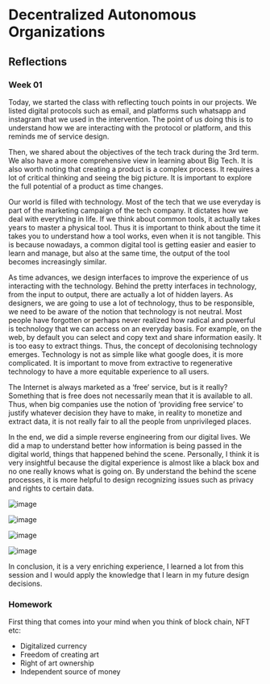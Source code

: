 
# Decentralized Autonomous Organizations

## Reflections

### Week 01

Today, we started the class with reflecting touch points in our projects. We listed digital protocols such as email, and platforms such whatsapp and instagram that we used in the intervention. The point of us doing this is to understand how we are interacting with the protocol or platform, and this reminds me of service design.

Then, we shared about the objectives of the tech track during the 3rd term. We also have a more comprehensive view in learning about Big Tech. It is also worth noting that creating a product is a complex process. It requires a lot of critical thinking and seeing the big picture. It is important to explore the full potential of a product as time changes.

Our world is filled with technology. Most of the tech that we use everyday is part of the marketing campaign of the tech company. It dictates how we deal with everything in life. If we think about common tools, it actually takes years to master a physical tool. Thus it is important to think about the time it takes you to understand how a tool works, even when it is not tangible. This is because nowadays, a common digital tool is getting easier and easier to learn and manage, but also at the same time, the output of the tool becomes increasingly similar. 

As time advances, we design interfaces to improve the experience of us interacting with the technology. Behind the pretty interfaces in technology, from the input to output, there are actually a lot of hidden layers. As designers, we are going to use a lot of technology, thus to be responsible, we need to be aware of the notion that technology is not neutral. Most people have forgotten or perhaps never realized how radical and powerful is technology that we can access on an everyday basis. For example, on the web, by default you can select and copy text and share information easily. It is too easy to extract things. Thus, the concept of decolonising technology emerges. Technology is not as simple like what google does, it is more complicated. It is important to move from extractive to regenerative technology to have a more equitable experience to all users.

The Internet is always marketed as a ‘free’ service, but is it really? Something that is free does not necessarily mean that it is available to all. Thus, when big companies use the notion of ‘providing free service’ to justify whatever decision they have to make, in reality to monetize and extract data, it is not really fair to all the people from unprivileged places.

In the end, we did a simple reverse engineering from our digital lives. We did a map to understand better how information is being passed in the digital world, things that happened behind the scene. Personally, I think it is very insightful because the digital experience is almost like a black box and no one really knows what is going on. By understand the behind the scene processes, it is more helpful to design recognizing issues such as privacy and rights to certain data.

![image](../images/term03/04_decentralizedautonomous/1%20(1).jpeg)

![image](../images/term03/04_decentralizedautonomous/1%20(2).jpeg)

![image](../images/term03/04_decentralizedautonomous/1%20(3).jpeg)

![image](../images/term03/04_decentralizedautonomous/1%20(4).jpeg)

In conclusion, it is a very enriching experience, I learned a lot from this session and I would apply the knowledge that I learn in my future design decisions.

### Homework

First thing that comes into your mind when you think of block chain, NFT etc:
- Digitalized currency
- Freedom of creating art
- Right of art ownership
- Independent source of money